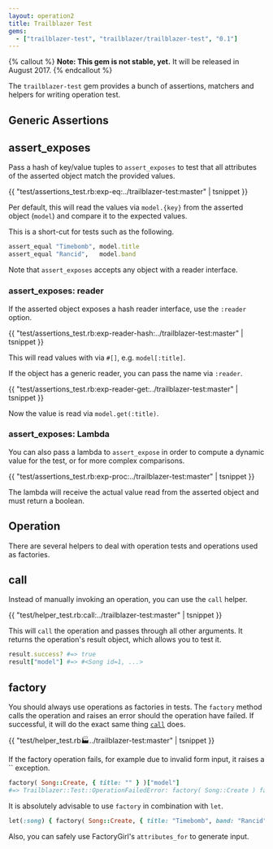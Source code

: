 ```yaml
---
layout: operation2
title: Trailblazer Test
gems:
  - ["trailblazer-test", "trailblazer/trailblazer-test", "0.1"]
---
```


{% callout %}
**Note: This gem is not stable, yet.** It will be released in August 2017.
{% endcallout %}

The `trailblazer-test` gem provides a bunch of assertions, matchers and helpers for writing operation test.

## Generic Assertions

## assert_exposes

Pass a hash of key/value tuples to `assert_exposes` to test that all attributes of the asserted object match the provided values.

{{ "test/assertions_test.rb:exp-eq:../trailblazer-test:master" | tsnippet }}

Per default, this will read the values via `model.{key}` from the asserted object (`model`) and compare it to the expected values.

This is a short-cut for tests such as the following.

```ruby
assert_equal "Timebomb", model.title
assert_equal "Rancid",   model.band
```

Note that `assert_exposes` accepts any object with a reader interface.

### assert_exposes: reader

If the asserted object exposes a hash reader interface, use the `:reader` option.

{{ "test/assertions_test.rb:exp-reader-hash:../trailblazer-test:master" | tsnippet }}

This will read values with via `#[]`, e.g. `model[:title]`.

If the object has a generic reader, you can pass the name via `:reader`.

{{ "test/assertions_test.rb:exp-reader-get:../trailblazer-test:master" | tsnippet }}

Now the value is read via `model.get(:title)`.

### assert_exposes: Lambda

You can also pass a lambda to `assert_expose` in order to compute a dynamic value for the test, or for more complex comparisons.

{{ "test/assertions_test.rb:exp-proc:../trailblazer-test:master" | tsnippet }}

The lambda will receive the actual value read from the asserted object and must return a boolean.

## Operation

There are several helpers to deal with operation tests and operations used as factories.

## call

Instead of manually invoking an operation, you can use the `call` helper.

{{ "test/helper_test.rb:call:../trailblazer-test:master" | tsnippet }}

This will `call` the operation and passes through all other arguments. It returns the operation's result object, which allows you to test it.

```ruby
result.success? #=> true
result["model"] #=> #<Song id=1, ...>
```

## factory

You should always use operations as factories in tests. The `factory` method calls the operation and raises an error should the operation have failed. If successful, it will do the exact same thing [`call`](#call) does.

{{ "test/helper_test.rb:factory:../trailblazer-test:master" | tsnippet }}

If the factory operation fails, for example due to invalid form input, it raises a `` exception.

```ruby
factory( Song::Create, { title: "" } )["model"]
#=> Trailblazer::Test::OperationFailedError: factory( Song::Create ) failed.
```

It is absolutely advisable to use `factory` in combination with `let`.

```ruby
let(:song) { factory( Song::Create, { title: "Timebomb", band: "Rancid" } ) }
```

Also, you can safely use FactoryGirl's `attributes_for` to generate input.
